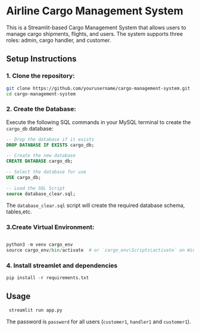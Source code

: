 # Airline Cargo Management System

This is a Streamlit-based Cargo Management System that allows users to manage cargo shipments, flights, and users. The system supports three roles: admin, cargo handler, and customer.

## Setup Instructions

### 1. Clone the repository:
```bash
git clone https://github.com/yourusername/cargo-management-system.git
cd cargo-management-system
```
### 2. Create the Database:

Execute the following SQL commands in your MySQL terminal to create the `cargo_db` database:

```sql
-- Drop the database if it exists
DROP DATABASE IF EXISTS cargo_db;

-- Create the new database
CREATE DATABASE cargo_db;

-- Select the database for use
USE cargo_db;

-- Load the SQL Script
source database_clear.sql;
```
The `database_clear.sql` script will create the required database schema, tables,etc.

### 3.Create Virtual Environment:

```python

python3 -m venv cargo_env
source cargo_env/bin/activate  # or `cargo_env\Scripts\activate` on Windows

```
### 4. Install streamlet and dependencies 

```python
pip install -r requirements.txt
```

## Usage 

```bash
 streamlit run app.py
```

The password is `password` for all users (`customer1`, `handler1` and `customer1`).
